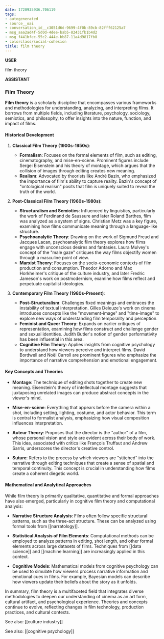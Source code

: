 ```yaml
---
date: 1720935936.706119
tags:
- autogenerated
- source__oai
- conversation_id__c3051d6d-9699-4f0b-89cb-82fff62125a7
- msg_aaa2ad4f-5d0d-4dee-bab5-82431fb1b4d2
- msg_f441bfec-55c2-444e-bb87-11a4d9817fb8
- colorclass/social-cohesion
title: film theory
---
```


**USER**

film theory


**ASSISTANT**

### Film Theory

**Film theory** is a scholarly discipline that encompasses various frameworks and methodologies for understanding, analyzing, and interpreting films. It borrows from multiple fields, including literature, psychology, sociology, semiotics, and philosophy, to offer insights into the nature, function, and impact of films.

#### Historical Development

1. **Classical Film Theory (1900s-1950s)**:
    - **Formalism**: Focuses on the formal elements of film, such as editing, cinematography, and mise-en-scène. Prominent figures include Sergei Eisenstein and his theory of montage, which argues that the collision of images through editing creates new meaning.
    - **Realism**: Advocated by theorists like André Bazin, who emphasized the importance of film's ability to capture reality. Bazin's concept of "ontological realism" posits that film is uniquely suited to reveal the truth of the world.

2. **Post-Classical Film Theory (1960s-1980s)**:
    - **Structuralism and Semiotics**: Influenced by linguistics, particularly the work of Ferdinand de Saussure and later Roland Barthes, film was analyzed as a system of signs. Christian Metz was a key figure, examining how films communicate meaning through a language-like structure.
    - **Psychoanalytic Theory**: Drawing on the work of Sigmund Freud and Jacques Lacan, psychoanalytic film theory explores how films engage with unconscious desires and fantasies. Laura Mulvey's concept of the "male gaze" critiques the way films objectify women through a masculine point of view.
    - **Marxist Theory**: Focuses on the socio-economic contexts of film production and consumption. Theodor Adorno and Max Horkheimer's critique of the culture industry, and later Fredric Jameson's work on postmodernism, examine how films reflect and perpetuate capitalist ideologies.

3. **Contemporary Film Theory (1980s-Present)**:
    - **Post-Structuralism**: Challenges fixed meanings and embraces the instability of textual interpretation. Gilles Deleuze's work on cinema introduces concepts like the "movement-image" and "time-image" to explore new ways of understanding film temporality and perception.
    - **Feminist and Queer Theory**: Expands on earlier critiques of representation, examining how films construct and challenge gender and sexual identities. Judith Butler's notion of gender performativity has been influential in this area.
    - **Cognitive Film Theory**: Applies insights from cognitive psychology to understand how viewers perceive and interpret films. David Bordwell and Noël Carroll are prominent figures who emphasize the importance of narrative comprehension and emotional engagement.

#### Key Concepts and Theories

- **Montage**: The technique of editing shots together to create new meaning. Eisenstein's theory of intellectual montage suggests that juxtaposing unrelated images can produce abstract concepts in the viewer's mind.
  
- **Mise-en-scène**: Everything that appears before the camera within a shot, including setting, lighting, costume, and actor behavior. This term is central to formalist analysis, emphasizing how visual composition influences interpretation.
  
- **Auteur Theory**: Proposes that the director is the "author" of a film, whose personal vision and style are evident across their body of work. This idea, associated with critics like François Truffaut and Andrew Sarris, underscores the director's creative control.
  
- **Suture**: Refers to the process by which viewers are "stitched" into the narrative through editing techniques that create a sense of spatial and temporal continuity. This concept is crucial in understanding how films create a coherent diegetic world.

#### Mathematical and Analytical Approaches

While film theory is primarily qualitative, quantitative and formal approaches have also emerged, particularly in cognitive film theory and computational analysis:

- **Narrative Structure Analysis**: Films often follow specific structural patterns, such as the three-act structure. These can be analyzed using formal tools from [[narratology]].
  
- **Statistical Analysis of Film Elements**: Computational methods can be employed to analyze patterns in editing, shot length, and other formal elements across large datasets of films. Techniques from [[data science]] and [[machine learning]] are increasingly applied in this context.

- **Cognitive Models**: Mathematical models from cognitive psychology can be used to simulate how viewers process narrative information and emotional cues in films. For example, Bayesian models can describe how viewers update their beliefs about the story as it unfolds.

In summary, film theory is a multifaceted field that integrates diverse methodologies to deepen our understanding of cinema as an art form, cultural artifact, and psychological experience. Theories and concepts continue to evolve, reflecting changes in film technology, production practices, and cultural contexts.

See also: [[culture industry]]


See also: [[cognitive psychology]]